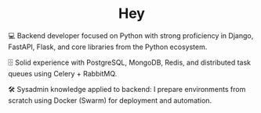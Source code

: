 <h1 align="center">Hey</h1>

<p>
  💻 Backend developer focused on Python with strong proficiency in Django, FastAPI, Flask, and core libraries from the Python ecosystem.
</p>

<p>
  🗄️ Solid experience with PostgreSQL, MongoDB, Redis, and distributed task queues using Celery + RabbitMQ.
</p>

<p>
  🛠️ Sysadmin knowledge applied to backend: I prepare environments from scratch using Docker (Swarm) for deployment and automation.
</p>
